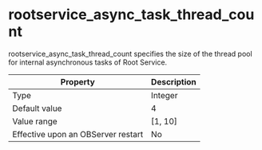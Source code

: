 rootservice_async_task_thread_count
========================================================

rootservice_async_task_thread_count specifies the size of the thread pool for internal asynchronous tasks of Root Service.


| **Property** | **Description** |
|------------------|-----------|
| Type | Integer |
| Default value | 4 |
| Value range | \[1, 10\] |
| Effective upon an OBServer restart | No |



